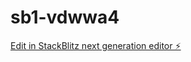 # sb1-vdwwa4

[Edit in StackBlitz next generation editor ⚡️](https://stackblitz.com/~/github.com/Akash751/sb1-vdwwa4)